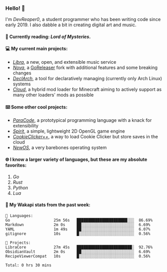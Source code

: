 ### Hello! 👋

I'm _DevReaper0_, a student programmer who has been writing code since early 2019. I also dabble a bit in creating digital art and music.

#### 📖 Currently reading: *Lord of Mysteries*.

#### 💻 My current main projects:

-   _[Libra](https://github.com/LibraMusic)_, a new, open, and extensible music service
-   _[Nova](https://github.com/LibraMusic/Nova)_, a [GoReleaser](https://github.com/goreleaser/goreleaser) fork with additional features and some breaking changes
-   _[DeclArch](https://github.com/DevReaper0/declarch)_, a tool for declaratively managing (currently only Arch Linux) systems
-   _[Cloud](https://github.com/CloudLoaderMC/CloudLoader)_, a hybrid mod loader for Minecraft aiming to actively support as many other loaders' mods as possible

#### ⌨️ Some other cool projects:

-   _[ParaCode](https://github.com/ParaCodeLang/ParaCode)_, a prototypical programming language with a knack for extensibility
-   _[Spirit](https://gitlab.com/DevReaper0/SpiritEngine)_, a simple, lightweight 2D OpenGL game engine
-   _[CookieClicker++](https://github.com/DevReaper0/CookieClickerPlusPlus)_, a way to load Cookie Clicker but store saves in the cloud
-   _[NewOS](https://github.com/DevReaper0/NewOS)_, a very barebones operating system

#### 🌐 I know a larger variety of languages, but these are my absolute favorites:

1. _Go_
2. _Rust_
3. _Python_
4. _Lua_

#### 📡 My Wakapi stats from the past week:

```text
💾 Languages:
Go                   25m 56s   ██████████████████████░░░  86.69%
Markdown             2m 0s     ██░░░░░░░░░░░░░░░░░░░░░░░  6.69%
YAML                 1m 49s    ██░░░░░░░░░░░░░░░░░░░░░░░  6.07%
gitignore            10s       █░░░░░░░░░░░░░░░░░░░░░░░░  0.56%

💼 Projects:
LibraCore            27m 45s   ████████████████████████░  92.76%
ObsidianVault        2m 0s     ██░░░░░░░░░░░░░░░░░░░░░░░  6.69%
RecipeViewerCompat   10s       █░░░░░░░░░░░░░░░░░░░░░░░░  0.56%

Total: 0 hrs 30 mins
```
